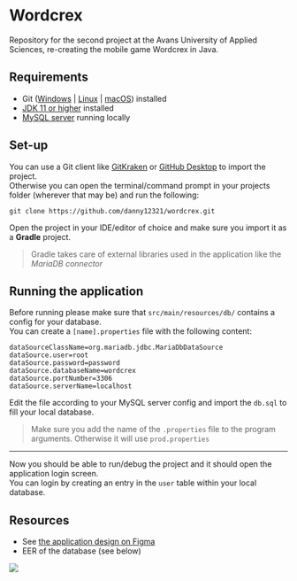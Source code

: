 # Wordcrex
Repository for the second project at the Avans University of Applied Sciences, re-creating the mobile game Wordcrex in Java.

## Requirements
- Git ([Windows](https://git-scm.com/download/win) | [Linux](https://git-scm.com/book/en/v2/Getting-Started-Installing-Git) | [macOS](https://git-scm.com/download/mac)) installed
- [JDK 11 or higher](https://www.oracle.com/technetwork/java/javase/downloads/index.html) installed
- [MySQL server](https://dev.mysql.com/downloads/mysql/) running locally

## Set-up
You can use a Git client like [GitKraken](https://www.gitkraken.com/) or [GitHub Desktop](https://desktop.github.com/) to import the project.  
Otherwise you can open the terminal/command prompt in your projects folder (wherever that may be) and run the following:

```
git clone https://github.com/danny12321/wordcrex.git
```

Open the project in your IDE/editor of choice and make sure you import it as a **Gradle** project.
> Gradle takes care of external libraries used in the application like the *MariaDB connector*

## Running the application
Before running please make sure that `src/main/resources/db/` contains a config for your database.  
You can create a `[name].properties` file with the following content:

```properties
dataSourceClassName=org.mariadb.jdbc.MariaDbDataSource
dataSource.user=root
dataSource.password=password
dataSource.databaseName=wordcrex
dataSource.portNumber=3306
dataSource.serverName=localhost
```

Edit the file according to your MySQL server config and import the `db.sql` to fill your local database.
> Make sure you add the name of the `.properties` file to the program arguments. Otherwise it will use `prod.properties`

---

Now you should be able to run/debug the project and it should open the application login screen.  
You can login by creating an entry in the `user` table within your local database.  

## Resources
- See [the application design on Figma](https://www.figma.com/proto/DVMqm1dfQfkmF8OwhxuPGqnc/Wordcrex?node-id=0%3A1&scaling=scale-down)
- EER of the database (see below)

![](https://i.imgur.com/5YnLyyd.png)
